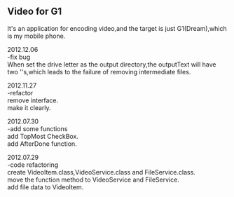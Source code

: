 ## Video for G1 ##

It's an application for encoding video,and the target is just G1(Dream),which is my mobile phone.

2012.12.06<br />
-fix bug<br />
When set the drive letter as the output directory,the outputText will have two '\'s,which leads to the failure of removing intermediate files.

2012.11.27<br />
-refactor<br />
remove interface.<br />
make it clearly.

2012.07.30<br />
-add some functions<br />
add TopMost CheckBox.<br />
add AfterDone function.

2012.07.29<br />
-code refactoring<br />
create VideoItem.class,VideoService.class and FileService.class.<br />
move the function method to VideoService and FileService.<br />
add file data to VideoItem.
